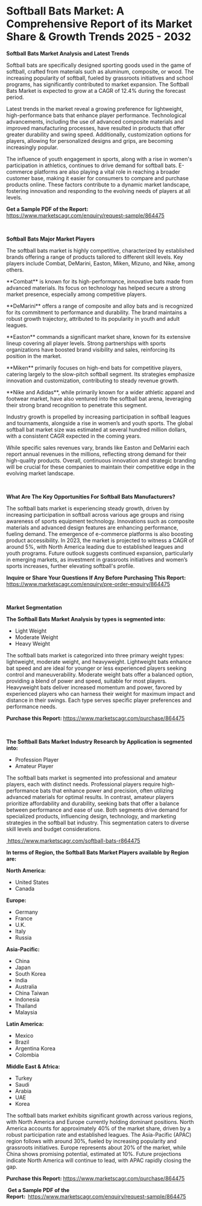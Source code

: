 <p><h1>Softball Bats Market: A Comprehensive Report of its Market Share & Growth Trends 2025 - 2032</h1></p><p><strong>Softball Bats Market Analysis and Latest Trends</strong></p>
<p><p>Softball bats are specifically designed sporting goods used in the game of softball, crafted from materials such as aluminum, composite, or wood. The increasing popularity of softball, fueled by grassroots initiatives and school programs, has significantly contributed to market expansion. The Softball Bats Market is expected to grow at a CAGR of 12.4% during the forecast period. </p><p>Latest trends in the market reveal a growing preference for lightweight, high-performance bats that enhance player performance. Technological advancements, including the use of advanced composite materials and improved manufacturing processes, have resulted in products that offer greater durability and swing speed. Additionally, customization options for players, allowing for personalized designs and grips, are becoming increasingly popular. </p><p>The influence of youth engagement in sports, along with a rise in women's participation in athletics, continues to drive demand for softball bats. E-commerce platforms are also playing a vital role in reaching a broader customer base, making it easier for consumers to compare and purchase products online. These factors contribute to a dynamic market landscape, fostering innovation and responding to the evolving needs of players at all levels.</p></p>
<p><strong>Get a Sample PDF of the Report:&nbsp;</strong> <a href="https://www.marketscagr.com/enquiry/request-sample/864475?utm_campaign=2940&utm_medium=2&utm_source=Github&utm_content=ia&utm_term=15042025&utm_id=softball-bats">https://www.marketscagr.com/enquiry/request-sample/864475</a></p>
<p>&nbsp;</p>
<p><strong>Softball Bats Major Market Players</strong></p>
<p><p>The softball bats market is highly competitive, characterized by established brands offering a range of products tailored to different skill levels. Key players include Combat, DeMarini, Easton, Miken, Mizuno, and Nike, among others.</p><p>**Combat** is known for its high-performance, innovative bats made from advanced materials. Its focus on technology has helped secure a strong market presence, especially among competitive players. </p><p>**DeMarini** offers a range of composite and alloy bats and is recognized for its commitment to performance and durability. The brand maintains a robust growth trajectory, attributed to its popularity in youth and adult leagues. </p><p>**Easton** commands a significant market share, known for its extensive lineup covering all player levels. Strong partnerships with sports organizations have boosted brand visibility and sales, reinforcing its position in the market. </p><p>**Miken** primarily focuses on high-end bats for competitive players, catering largely to the slow-pitch softball segment. Its strategies emphasize innovation and customization, contributing to steady revenue growth. </p><p>**Nike and Adidas**, while primarily known for a wider athletic apparel and footwear market, have also ventured into the softball bat arena, leveraging their strong brand recognition to penetrate this segment.</p><p>Industry growth is propelled by increasing participation in softball leagues and tournaments, alongside a rise in women’s and youth sports. The global softball bat market size was estimated at several hundred million dollars, with a consistent CAGR expected in the coming years. </p><p>While specific sales revenues vary, brands like Easton and DeMarini each report annual revenues in the millions, reflecting strong demand for their high-quality products. Overall, continuous innovation and strategic branding will be crucial for these companies to maintain their competitive edge in the evolving market landscape.</p></p>
<p>&nbsp;</p>
<p><strong>What Are The Key Opportunities For Softball Bats Manufacturers?</strong></p>
<p><p>The softball bats market is experiencing steady growth, driven by increasing participation in softball across various age groups and rising awareness of sports equipment technology. Innovations such as composite materials and advanced design features are enhancing performance, fueling demand. The emergence of e-commerce platforms is also boosting product accessibility. In 2023, the market is projected to witness a CAGR of around 5%, with North America leading due to established leagues and youth programs. Future outlook suggests continued expansion, particularly in emerging markets, as investment in grassroots initiatives and women’s sports increases, further elevating softball's profile.</p></p>
<p><strong>Inquire or Share Your Questions If Any Before Purchasing This Report:</strong> <a href="https://www.marketscagr.com/enquiry/pre-order-enquiry/864475?utm_campaign=2940&utm_medium=2&utm_source=Github&utm_content=ia&utm_term=15042025&utm_id=softball-bats">https://www.marketscagr.com/enquiry/pre-order-enquiry/864475</a></p>
<p>&nbsp;</p>
<p><strong>Market Segmentation</strong></p>
<p><strong>The Softball Bats Market Analysis by types is segmented into:</strong></p>
<p><ul><li>Light Weight</li><li>Moderate Weight</li><li>Heavy Weight</li></ul></p>
<p><p>The softball bats market is categorized into three primary weight types: lightweight, moderate weight, and heavyweight. Lightweight bats enhance bat speed and are ideal for younger or less experienced players seeking control and maneuverability. Moderate weight bats offer a balanced option, providing a blend of power and speed, suitable for most players. Heavyweight bats deliver increased momentum and power, favored by experienced players who can harness their weight for maximum impact and distance in their swings. Each type serves specific player preferences and performance needs.</p></p>
<p><strong>Purchase this Report:&nbsp;</strong><a href="https://www.marketscagr.com/purchase/864475?utm_campaign=2940&utm_medium=2&utm_source=Github&utm_content=ia&utm_term=15042025&utm_id=softball-bats">https://www.marketscagr.com/purchase/864475</a></p>
<p>&nbsp;</p>
<p><strong>The Softball Bats Market Industry Research by Application is segmented into:</strong></p>
<p><ul><li>Profession Player</li><li>Amateur Player</li></ul></p>
<p><p>The softball bats market is segmented into professional and amateur players, each with distinct needs. Professional players require high-performance bats that enhance power and precision, often utilizing advanced materials for optimal results. In contrast, amateur players prioritize affordability and durability, seeking bats that offer a balance between performance and ease of use. Both segments drive demand for specialized products, influencing design, technology, and marketing strategies in the softball bat industry. This segmentation caters to diverse skill levels and budget considerations.</p></p>
<p><a href="https://www.marketscagr.com/softball-bats-r864475?utm_campaign=2940&utm_medium=2&utm_source=Github&utm_content=ia&utm_term=15042025&utm_id=softball-bats">&nbsp;https://www.marketscagr.com/softball-bats-r864475</a></p>
<p><strong>In terms of Region, the Softball Bats Market Players available by Region are:</strong></p>
<p>
    <p> <strong> North America: </strong>
        <ul>
            <li>United States</li>
            <li>Canada</li>
        </ul>
        </p> 
    <p> <strong> Europe: </strong>
        <ul>
            <li>Germany</li>
            <li>France</li>
            <li>U.K.</li>
            <li>Italy</li>
            <li>Russia</li>
        </ul>
        </p> 
    <p> <strong> Asia-Pacific: </strong>
        <ul>
            <li>China</li>
            <li>Japan</li>
            <li>South Korea</li>
            <li>India</li>
            <li>Australia</li>
            <li>China Taiwan</li>
            <li>Indonesia</li>
            <li>Thailand</li>
            <li>Malaysia</li>
        </ul>
        </p> 
    <p> <strong> Latin America: </strong>
        <ul>
            <li>Mexico</li>
            <li>Brazil</li>
            <li>Argentina Korea</li>
            <li>Colombia</li>
        </ul>
        </p> 
    <p> <strong> Middle East & Africa: </strong>
        <ul>
            <li>Turkey</li>
            <li>Saudi</li>
            <li>Arabia</li>
            <li>UAE</li>
            <li>Korea</li>
        </ul>
    </p>
    </p>
<p><p>The softball bats market exhibits significant growth across various regions, with North America and Europe currently holding dominant positions. North America accounts for approximately 40% of the market share, driven by a robust participation rate and established leagues. The Asia-Pacific (APAC) region follows with around 30%, fueled by increasing popularity and grassroots initiatives. Europe represents about 20% of the market, while China shows promising potential, estimated at 10%. Future projections indicate North America will continue to lead, with APAC rapidly closing the gap.</p></p>
<p><strong>Purchase this Report: </strong><a href="https://www.marketscagr.com/purchase/864475?utm_campaign=2940&utm_medium=2&utm_source=Github&utm_content=ia&utm_term=15042025&utm_id=softball-bats">https://www.marketscagr.com/purchase/864475</a></p>
<p>&nbsp;<strong>Get a Sample PDF of the Report:&nbsp;&nbsp;</strong><a href="https://www.marketscagr.com/enquiry/request-sample/864475?utm_campaign=2940&utm_medium=2&utm_source=Github&utm_content=ia&utm_term=15042025&utm_id=softball-bats">https://www.marketscagr.com/enquiry/request-sample/864475</a></p>
<p><strong></strong></p>
<p><p></p><p></p><p></p></p>